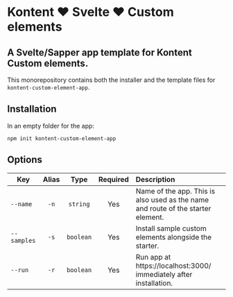 # Kontent ♥ Svelte ♥ Custom elements

## A Svelte/Sapper app template for Kontent Custom elements.

This monorepository contains both the installer and the template files for `kontent-custom-element-app`.

## Installation

In an empty folder for the app:

```
npm init kontent-custom-element-app
```

## Options

| Key         | Alias |   Type    | Required | Description                                                                      |
| ----------- | :---: | :-------: | :------: | :------------------------------------------------------------------------------- |
| `--name`    | `-n`  | `string`  |   Yes    | Name of the app. This is also used as the name and route of the starter element. |
| `--samples` | `-s`  | `boolean` |   Yes    | Install sample custom elements alongside the starter.                            |
| `--run`     | `-r`  | `boolean` |   Yes    | Run app at https://localhost:3000/ immediately after installation.               |
